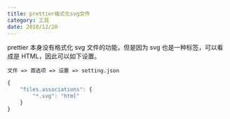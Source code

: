 ```yaml
---
title: prettier格式化svg文件
category: 工具
date: 2018/12/20
---
```


prettier 本身没有格式化 svg 文件的功能，但是因为 svg 也是一种标签，可以看成是 HTML，因此可以如下设置。

`文件 => 首选项 => 设置 => setting.json`

```javascript
{
    "files.associations": {
        "*.svg": "html"
    }
}
```
